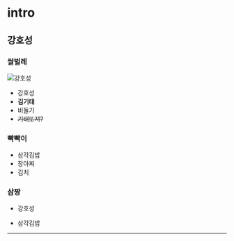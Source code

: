 # intro
## 강호성
### 쌀벌레 
![강호성](http://cfile22.uf.tistory.com/image/2119DA4056001CC62CFAE1)
* 강호성
* **김기태**
* 비둘기
* ~~기태또져?~~
### 빡빡이
- 삼각김밥
- 장아찌
- 김치
### 삼짱
+ 강호성
* 삼각김밥
<hr/>

